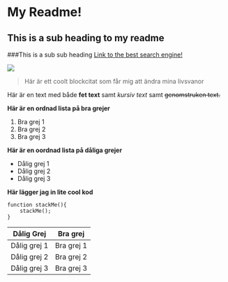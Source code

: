 My Readme!
======
This is a sub heading to my readme 
------
###This is a sub sub heading
[Link to the best search engine!](http://bing.com)

![](http://www.adweek.com/files/adfreak/6a00d8341c51c053ef014e600b64bb970c-450wi)
>Här är ett coolt blockcitat som får mig att ändra mina livsvanor

Här är en text med både **fet text** samt *kursiv text* samt ~~genomstruken text.~~

**Här är en ordnad lista på bra grejer**

1. Bra grej 1
2. Bra grej 2
3. Bra grej 3

**Här är en oordnad lista på dåliga grejer**

* Dålig grej 1
* Dålig grej 2
* Dålig grej 3

**Här lägger jag in lite cool kod**

```
function stackMe(){
    stackMe();
}
```

| Dålig Grej | Bra grej  |
|------------|:---------:|
|Dålig grej  1 | Bra grej  1 |
|Dålig grej  2 | Bra grej  2 |
|Dålig grej  3 | Bra grej  3 |
